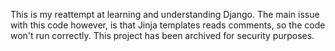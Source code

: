 This is my reattempt at learning and understanding Django. The main issue with this code however, 
is that Jinja templates reads comments, so the code won't run correctly. This project has been archived for 
security purposes. 
